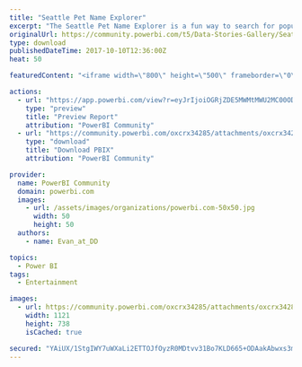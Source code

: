 ```yaml
---
title: "Seattle Pet Name Explorer"
excerpt: "The Seattle Pet Name Explorer is a fun way to search for popular and unique pet names in the City of Seattle. Built with Seattle Pet License data"
originalUrl: https://community.powerbi.com/t5/Data-Stories-Gallery/Seattle-Pet-Name-Explorer/m-p/274940
type: download
publishedDateTime: 2017-10-10T12:36:00Z
heat: 50

featuredContent: "<iframe width=\"800\" height=\"500\" frameborder=\"0\" src=\"https://app.powerbi.com/view?r=eyJrIjoiOGRjZDE5MWMtMWU2MC00ODMwLTk4ZjQtZmYxOTYyMWRhZDI2IiwidCI6IjdlY2M4YWEwLTgzMGUtNGQ4Ni1hZjc4LTgzYTNkY2MyNjIzOCIsImMiOjZ9\"></iframe>"

actions:
  - url: "https://app.powerbi.com/view?r=eyJrIjoiOGRjZDE5MWMtMWU2MC00ODMwLTk4ZjQtZmYxOTYyMWRhZDI2IiwidCI6IjdlY2M4YWEwLTgzMGUtNGQ4Ni1hZjc4LTgzYTNkY2MyNjIzOCIsImMiOjZ9"
    type: "preview"
    title: "Preview Report"
    attribution: "PowerBI Community"
  - url: "https://community.powerbi.com/oxcrx34285/attachments/oxcrx34285/DataStoriesGallery/1190/2/Seattle%20Pet%20Explorer.pbix"
    type: "download"
    title: "Download PBIX"
    attribution: "PowerBI Community"

provider:
  name: PowerBI Community
  domain: powerbi.com
  images:
    - url: /assets/images/organizations/powerbi.com-50x50.jpg
      width: 50
      height: 50
  authors:
    - name: Evan_at_DD

topics:
  - Power BI
tags:
  - Entertainment

images:
  - url: https://community.powerbi.com/oxcrx34285/attachments/oxcrx34285/DataStoriesGallery/1190/1/Seattle%20Pet%20Name%20Explorer.PNG
    width: 1121
    height: 738
    isCached: true

secured: "YAiUX/1StgIWY7uWXaLi2ETTOJfOyzR0MDtvv31Bo7KLD665+ODAakAbwxs3mwDUndx5Ku6rqZU0EaX5OmDo/QuSioJ1AyCg2Y81+fKFDTx+yweUYGD43R202valgLfa8k9XSnw9J71dsdQAlvsAYFLBV4AJo31wGQNsdWWt5UKUobwkkx2xpHFOCcs3Ee8gc8lBly5xuxdto8zEguOqdSa6hF56d0VIkhWZsVWxo3XXFcAGNnIlfeCpYVQ//UaJE5YtzmI1o3Y4yAjArVcWyx8tA4wnGlxAEF2lk0XmQUPGvtp+T5njN/mdQ1lSwRyKhjcKp1+3rHjHuSdyoQ2C0zO7rZRNi9jJaI8DziLpv+4hx30iuNllgKJJ5RXW/cMWeUaKssop3sEshvKmmzhYek1brMcLWnk3LYNJzSQyoJ/jo2GrPcs+WylDYGRlPB3J;asUSCuFNYojBgaFPcRGWhw=="
---
```


